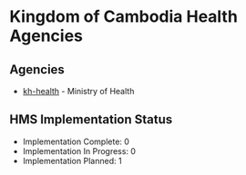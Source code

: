 # Kingdom of Cambodia Health Agencies

## Agencies

- [kh-health](kh-health/index.md) - Ministry of Health

## HMS Implementation Status

- Implementation Complete: 0
- Implementation In Progress: 0
- Implementation Planned: 1
